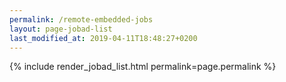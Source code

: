 ```yaml
---
permalink: /remote-embedded-jobs
layout: page-jobad-list
last_modified_at: 2019-04-11T18:48:27+0200
---
```

{% include render_jobad_list.html permalink=page.permalink %}
